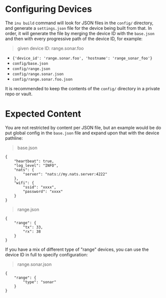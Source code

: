 Configuring Devices
===================
The `inu build` command will look for JSON files in the `config/` directory, and generate a `settings.json` file for
the device being built from that. In order, it will generate the file by merging the device ID with the `base.json` and
then with every progressive path of the device ID, for example:

> given device ID: range.sonar.foo

* `{'device_id': 'range.sonar.foo', 'hostname': 'range_sonar_foo'}`
* `config/base.json`
* `config/range.json`
* `config/range.sonar.json`
* `config/range.sonar.foo.json`

It is recommended to keep the contents of the `config/` directory in a private repo or vault.


Expected Content
================
You are not restricted by content per JSON file, but an example would be do put global config in the `base.json` file
and expand upon that with the device pathline:

> base.json

    {
        "heartbeat": true,
        "log_level": "INFO",
        "nats": {
            "server": "nats://my.nats.server:4222"
        },
        "wifi": {
            "ssid": "xxxx",
            "password": "xxxx"
        }
    }

> range.json

    {
        "range": {
            "tx": 33,
            "rx": 38
        }
    }

If you have a mix of different type of "range" devices, you can use the device ID in full to specify configuration:

> range.sonar.json

    {
        "range": {
            "type": "sonar"
        }
    }
